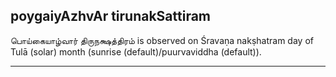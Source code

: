 ## poygaiyAzhvAr tirunakSattiram

பொய்கையாழ்வார் திருநக்ஷத்திரம் is observed on Śravaṇa nakṣhatram day of Tulā (solar) month (sunrise (default)/puurvaviddha (default)).


---
